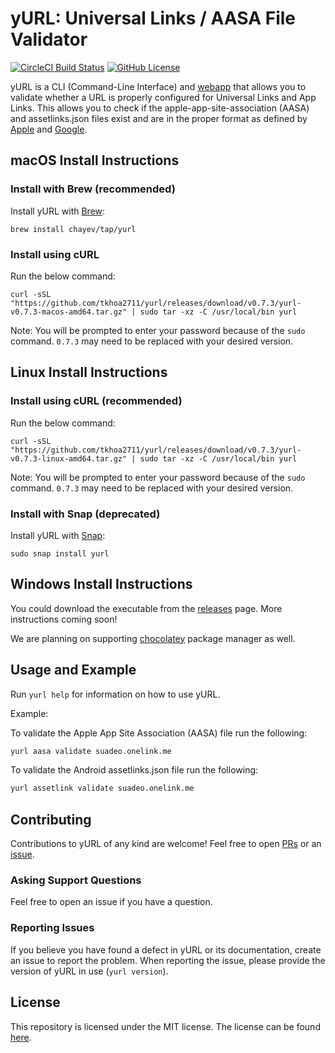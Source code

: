 # yURL: Universal Links / AASA File Validator

[![CircleCI Build Status](https://circleci.com/gh/chayev/yurl.svg?style=shield)](https://circleci.com/gh/chayev/yurl) [![GitHub License](https://img.shields.io/badge/license-MIT-blue.svg)](https://raw.githubusercontent.com/chayev/yurl/main/LICENSE)

yURL is a CLI (Command-Line Interface) and [webapp](https://yurl.chayev.com/) that allows you to validate whether a URL is properly configured for Universal Links and App Links. This allows you to check if the apple-app-site-association (AASA) and assetlinks.json files exist and are in the proper format as defined by [Apple](https://developer.apple.com/documentation/safariservices/supporting_associated_domains) and [Google](https://developers.google.com/digital-asset-links/v1/getting-started).

## macOS Install Instructions

### Install with Brew (recommended)

Install yURL with [Brew](https://brew.sh/):

```
brew install chayev/tap/yurl
```

### Install using cURL

Run the below command:

```
curl -sSL "https://github.com/tkhoa2711/yurl/releases/download/v0.7.3/yurl-v0.7.3-macos-amd64.tar.gz" | sudo tar -xz -C /usr/local/bin yurl
```

Note: You will be prompted to enter your password because of the `sudo` command. `0.7.3` may need to be replaced with your desired version.

## Linux Install Instructions

### Install using cURL (recommended)

Run the below command:

```
curl -sSL "https://github.com/tkhoa2711/yurl/releases/download/v0.7.3/yurl-v0.7.3-linux-amd64.tar.gz" | sudo tar -xz -C /usr/local/bin yurl
```

Note: You will be prompted to enter your password because of the `sudo` command. `0.7.3` may need to be replaced with your desired version.

### Install with Snap (deprecated)

Install yURL with [Snap](https://snapcraft.io/):

```
sudo snap install yurl
```

## Windows Install Instructions

You could download the executable from the [releases](https://github.com/tkhoa2711/yurl/releases) page. More instructions coming soon!

We are planning on supporting [chocolatey](chocolatey.org) package manager as well.

## Usage and Example

Run `yurl help` for information on how to use yURL.

Example:

To validate the Apple App Site Association (AASA) file run the following:

```bash
yurl aasa validate suadeo.onelink.me
```

To validate the Android assetlinks.json file run the following:

```bash
yurl assetlink validate suadeo.onelink.me
```

## Contributing

Contributions to yURL of any kind are welcome! Feel free to open [PRs](https://github.com/tkhoa2711/yurl/pulls) or an [issue](https://github.com/tkhoa2711/yurl/pulls).

### Asking Support Questions

Feel free to open an issue if you have a question.

### Reporting Issues

If you believe you have found a defect in yURL or its documentation, create an issue to report the problem.
When reporting the issue, please provide the version of yURL in use (`yurl version`).

## License

This repository is licensed under the MIT license.
The license can be found [here](./LICENSE).
